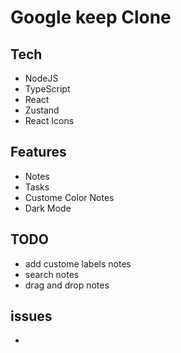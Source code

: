 # Google keep Clone

## Tech
- NodeJS
- TypeScript
- React
- Zustand
- React Icons


## Features
- Notes
- Tasks
- Custome Color Notes
- Dark Mode


## TODO
- add custome labels notes
- search notes
- drag and drop notes

## issues
-

